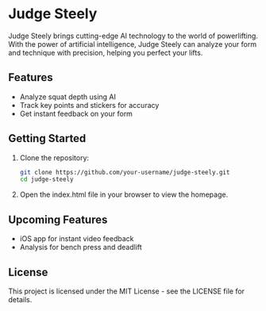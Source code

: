 # Judge Steely

Judge Steely brings cutting-edge AI technology to the world of powerlifting. With the power of artificial intelligence, Judge Steely can analyze your form and technique with precision, helping you perfect your lifts.

## Features

- Analyze squat depth using AI
- Track key points and stickers for accuracy
- Get instant feedback on your form

## Getting Started

1. Clone the repository:
   ```bash
   git clone https://github.com/your-username/judge-steely.git
   cd judge-steely

 2. Open the index.html file in your browser to view the homepage.

## Upcoming Features

- iOS app for instant video feedback
- Analysis for bench press and deadlift

## License
This project is licensed under the MIT License - see the LICENSE file for details.

